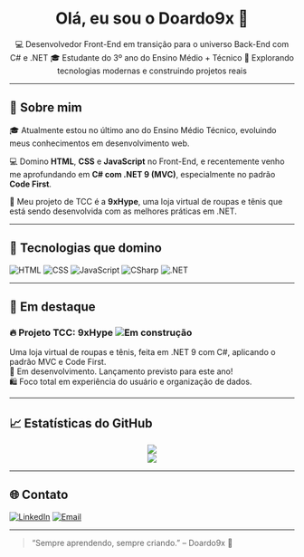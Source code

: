 <h1 align="center">Olá, eu sou o Doardo9x 👋</h1>

<p align="center">
  💻 Desenvolvedor Front-End em transição para o universo Back-End com C# e .NET  
  🎓 Estudante do 3º ano do Ensino Médio + Técnico  
  🚀 Explorando tecnologias modernas e construindo projetos reais
</p>

---

## 🧠 Sobre mim

🎓 Atualmente estou no último ano do Ensino Médio Técnico, evoluindo meus conhecimentos em desenvolvimento web.

💻 Domino **HTML**, **CSS** e **JavaScript** no Front-End, e recentemente venho me aprofundando em **C# com .NET 9 (MVC)**, especialmente no padrão **Code First**.

🧵 Meu projeto de TCC é a **9xHype**, uma loja virtual de roupas e tênis que está sendo desenvolvida com as melhores práticas em .NET.

---

## 💼 Tecnologias que domino

![HTML](https://img.shields.io/badge/HTML5-E34F26?style=for-the-badge&logo=html5&logoColor=white)
![CSS](https://img.shields.io/badge/CSS3-1572B6?style=for-the-badge&logo=css3)
![JavaScript](https://img.shields.io/badge/JavaScript-F7DF1E?style=for-the-badge&logo=javascript&logoColor=black)
![CSharp](https://img.shields.io/badge/C%23-239120?style=for-the-badge&logo=c-sharp&logoColor=white)
![.NET](https://img.shields.io/badge/.NET-512BD4?style=for-the-badge&logo=dotnet&logoColor=white)

---

## 📌 Em destaque

### 🔥 Projeto TCC: 9xHype ![Em construção](https://img.shields.io/badge/Status-Em%20Desenvolvimento-yellow)
Uma loja virtual de roupas e tênis, feita em .NET 9 com C#, aplicando o padrão MVC e Code First.  
🔧 Em desenvolvimento. Lançamento previsto para este ano!  
🛍️ Foco total em experiência do usuário e organização de dados.

---

## 📈 Estatísticas do GitHub

<p align="center">
  <img src="https://github-readme-stats.vercel.app/api?username=Doardo9x&show_icons=true&theme=radical" />
  <br />
  <img src="https://github-readme-stats.vercel.app/api/top-langs/?username=Doardo9x&layout=compact&theme=radical" />
</p>

---

## 🌐 Contato

[![LinkedIn](https://img.shields.io/badge/-LinkedIn-0A66C2?style=for-the-badge&logo=linkedin&logoColor=white)](https://www.linkedin.com/in/eduardo-ribeiro-b65826304/)
[![Email](https://img.shields.io/badge/-Email-D14836?style=for-the-badge&logo=gmail&logoColor=white)](mailto:eduardo010304@gmail.com)

---

> “Sempre aprendendo, sempre criando.” – Doardo9x 🚀
